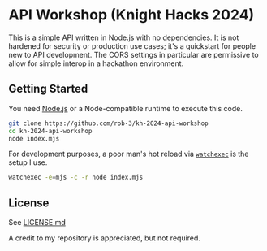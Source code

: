 # API Workshop (Knight Hacks 2024)

This is a simple API written in Node.js with no dependencies. It is not hardened for security or production use cases; it's a quickstart for people new to API development. The CORS settings in particular are permissive to allow for simple interop in a hackathon environment.

## Getting Started

You need [Node.js](https://nodejs.org/en) or a Node-compatible runtime to execute this code.

```bash
git clone https://github.com/rob-3/kh-2024-api-workshop
cd kh-2024-api-workshop
node index.mjs
```

For development purposes, a poor man's hot reload via [`watchexec`](https://github.com/watchexec/watchexec) is the setup I use.

```bash
watchexec -e=mjs -c -r node index.mjs
```

## License

See [LICENSE.md](./LICENSE.md)

A credit to my repository is appreciated, but not required.
